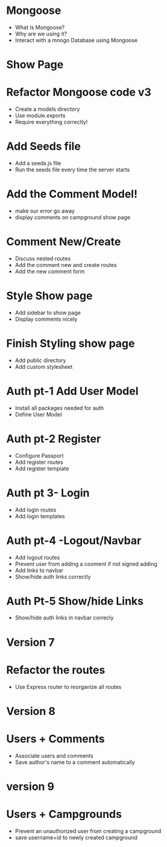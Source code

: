 # Mongoose 
* What Is Mongoose?
* Why are we using it?
* Interact with a mnogo Database using Mongoose

# Show Page

# Refactor Mongoose code v3
* Create a models directory 
* Use module.exports
* Require everything correctly!

# Add Seeds file 
* Add a seeds.js file
* Run the seeds file every time the server starts

# Add the Comment Model!
* make our error go away
* display comments on campground show page

# Comment New/Create
* Discuss nested routes
* Add the comment new and create routes
* Add the new comment form

# Style Show page
* Add sidebar to show page
* Display comments nicely

# Finish Styling show page
* Add public directory
* Add custom stylesheet

# Auth pt-1 Add User Model
* Install all packages needed for auth
* Define User Model

# Auth pt-2 Register
* Configure Passport
* Add register routes
* Add register template

# Auth pt 3- Login
* Add login routes
* Add login templates

# Auth pt-4 -Logout/Navbar
* Add logout routes
* Prevent user from adding a cooment if not signed adding
* Add links to navbar
* Show/hide auth links correctly

# Auth Pt-5 Show/hide Links
* Show/hide auth links in navbar correcly

# Version 7
# Refactor the routes
* Use Express router to reorganize all routes

# Version 8
# Users + Comments
* Associate users and comments
* Save author's name to a comment automatically

# version 9
# Users + Campgrounds
* Prevent an unauthorized user from creating a campground
* save username+id to newly created campground





